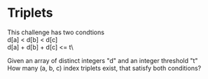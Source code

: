 # Triplets
This challenge has two condtions\
d[a] < d[b] < d[c]\
d[a] + d[b] + d[c] <= t\

Given an array of distinct integers "d" and an integer threshold "t"\
How many (a, b, c) index triplets exist, that satisfy both conditions?
